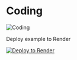 # Coding


![Coding](https://media.istockphoto.com/vectors/flat-style-thin-line-banner-design-of-coding-vector-id1225152559)

Deploy example to Render

[![Deploy to Render](https://render.com/images/deploy-to-render-button.svg)](https://render.com/deploy?repo=https://github.com/PowerOps-MK/Coding/tree/master/)
